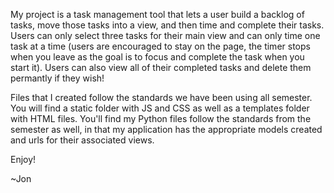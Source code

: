 My project is a task management tool that lets a user build a backlog of tasks, move those tasks into a view, and then time and complete their tasks.  Users can only select three tasks for their main view and can only time one task at a time (users are encouraged to stay on the page, the timer stops when you leave as the goal is to focus and complete the task when you start it). Users can also view all of their completed tasks and delete them permantly if they wish!  

Files that I created follow the standards we have been using all semester.  You will find a static folder with JS and CSS as well as a templates folder with HTML files.  You'll find my Python files follow the standards from the semester as well, in that my application has the appropriate models created and urls for their associated views.

Enjoy!

~Jon